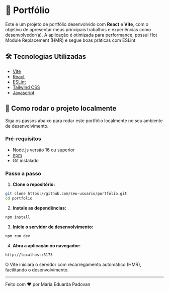 # 👤 Portfólio

Este é um projeto de portfólio desenvolvido com **React** e **Vite**, com o objetivo de apresentar meus principais trabalhos e experiências como desenvolvedor(a). A aplicação é otimizada para performance, possui Hot Module Replacement (HMR) e segue boas práticas com ESLint.

## 🛠 Tecnologias Utilizadas

- [Vite](https://vitejs.dev/)
- [React](https://reactjs.org/)
- [ESLint](https://eslint.org/)
- [Tailwind CSS](https://tailwindcss.com/)
- [Javascript](https://developer.mozilla.org/pt-BR/docs/Web/JavaScript)

## 🚀 Como rodar o projeto localmente

Siga os passos abaixo para rodar este portfólio localmente no seu ambiente de desenvolvimento.

### Pré-requisitos

- [Node.js](https://nodejs.org/) versão 16 ou superior
- [npm](https://www.npmjs.com/)
- Git instalado

### Passo a passo

1. **Clone o repositório:**

```bash
git clone https://github.com/seu-usuario/portfolio.git
cd portfolio
```

2. **Instale as dependências:**

```bash
npm install
```

3. **Inicie o servidor de desenvolvimento:**

```bash
npm run dev
```

4. **Abra a aplicação no navegador:**

```bash
http://localhost:5173
```

O Vite iniciará o servidor com recarregamento automático (HMR), facilitando o desenvolvimento.

---
Feito com ❤️ por Maria Eduarda Padovan
